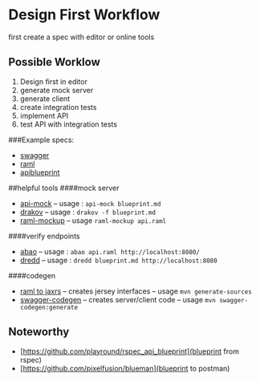 # Design First Workflow
first create a spec with editor or online tools

## Possible Worklow
1. Design first in editor
2. generate mock server
3. generate client
4. create integration tests
5. implement API
6. test API with integration tests

###Example specs:
* [swagger](swagger.json)
* [raml](api.raml)
* [apiblueprint](blueprint.md)

##helpful tools
####mock server
* [api-mock]() – usage : `api-mock blueprint.md`
* [drakov]() – usage : `drakov -f blueprint.md`
* [raml-mockup](https://github.com/gextech/raml-mockup) – usage `raml-mockup api.raml`

####verify endpoints
* [abao](https://github.com/cybertk/abao) – usage : `abao api.raml http://localhost:8080/`
* [dredd](https://github.com/apiaryio/dredd) – usage : `dredd blueprint.md http://localhost:8080`

####codegen
* [raml to jaxrs](raml-to-jaxrs) – creates jersey interfaces – usage `mvn generate-sources`
* [swagger-codegen](../legacy-workflow/codegen) – creates server/client code – usage `mvn swagger-codegen:generate`

## Noteworthy
* [https://github.com/playround/rspec_api_blueprint](blueprint from rspec)
* [https://github.com/pixelfusion/blueman](blueprint to postman)
